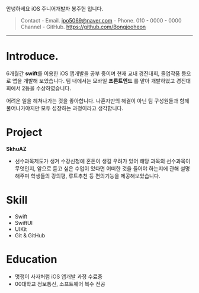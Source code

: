 안녕하세요 iOS 주니어개발자 봉주헌 입니다.

 

 > Contact
	 - Email. ipo5069@naver.com
	 - Phone. 010 - 0000 - 0000
> Channel
	- GitHub. https://github.com/Bongjooheon
---
# Introduce.
6개월간 **swift**를 이용한 iOS 앱개발을 공부 중이며 현재 교내 경진대회, 졸업작품 등으로 앱을 개발해 보았습니다. 팀 내에서는 모바일 **프론트엔드** 를 맡아 개발하였고 경진대회에서 2등을 수상하였습니다.

어려운 일을 헤쳐나가는 것을 좋아합니다. 나혼자만의 해결이 아닌 팀 구성원들과 함께 풀어나가야지만 모두 성장하는 과정이라고 생각합니다. 

# Project

**SkhuAZ** 
 - 선수과목제도가 생겨 수강신청에 혼돈이 생길 우려가 있어 해당 과목의 선수과목이 무엇인지, 앞으로 듣고 싶은 수업이 있다면 어떠한 것을 들어야 하는지에 관해 설명해주며 학생들의 강의평, 루트추천 등 편의기능을 제공해보았습니다.

# Skill
- Swift
- SwiftUI
- UIKit
- Git & GitHub

# Education
- 멋쟁이 사자처럼 iOS 앱개발 과정 수료중
- 00대학교 정보통신, 소프트웨어 복수 전공

